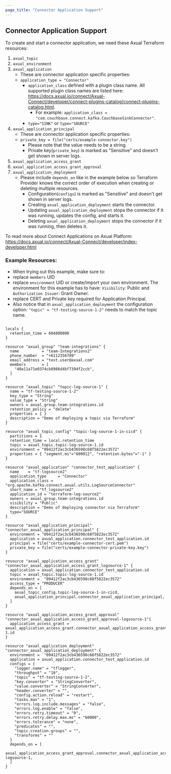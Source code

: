 ```yaml
---
page_title: "Connector Application Support"
---
```


## Connector Application Support

To create and start a connector application, we need these Axual Terraform resources:
  1. `axual_topic`
  2. `axual_environment`
  3. `axual_application` 
      - These are connector application specific properties: 
      - `application_type = "Connector"`
        - `application_class` defined with a plugin class name. All supported plugin class names are listed here: https://docs.axual.io/connect/Axual-Connect/developer/connect-plugins-catalog/connect-plugins-catalog.html.
          - For example: `application_class = "com.couchbase.connect.kafka.CouchbaseSinkConnector"`.
        - `type="SINK"` or `type="SOURCE"`
  4. `axual_application_principal` 
      - These are connector application specific properties:
      - `private_key = file("certs/example-connector.key")`
          - Please note that the value needs to be a string.
          - Private key(`private_key`) is marked as "Sensitive" and doesn't get shown in server logs.
  5. `axual_application_access_grant`
  6. `axual_application_access_grant_approval`
  7. `axual_application_deployment`
     - Please include `depends_on` like in the example below so Terraform Provider knows the correct order of execution when creating or deleting multiple resources.
       - Configuration(`configs`) is marked as "Sensitive" and doesn't get shown in server logs.
       - Creating `axual_application_deployment` starts the connector.
       - Updating `axual_application_deployment` stops the connector if it was running, updates the config, and starts it.
       - Deleting `axual_application_deployment` stops the connector if it was running, then deletes it.

To read more about Connect Applications on Axual Platform: https://docs.axual.io/connect/Axual-Connect/developer/index-developer.html

### Example Resources:
- When trying out this example, make sure to:
 - replace `members` UID
 - replace `environment` UID or create/import your own environment. The environment for this example has to have: `Visibility`: Public and `Authorization Issuer`: Grant Owner.
 - replace CERT and Private key required for Application Principal.
- Also notice that in `axual_application_deployment` the configuration option: `"topic" = "tf-testing-source-1-2"` needs to match the topic name. 

```shell

locals {
  retention_time = 604800000
}

resource "axual_group" "team-integrations" {
  name          = "team-Integrations2"
  phone_number  = "+6112356789"
  email_address = "test.user@axual.com"
  members       = [
    "40a11a71e0374cb8986d4bf7394f2ccb",
  ]
}

resource "axual_topic" "topic-log-source-1" {
  name = "tf-testing-source-1-2"
  key_type = "String"
  value_type = "String"
  owners = axual_group.team-integrations.id
  retention_policy = "delete"
  properties = { }
  description = "Demo of deploying a topic via Terraform"
}

resource "axual_topic_config" "topic-log-source-1-in-cicd" {
  partitions = 1
  retention_time = local.retention_time
  topic = axual_topic.topic-log-source-1.id
  environment = "09412f2ac3cb436598c68f5822ec3572"
  properties = { "segment.ms"="600012", "retention.bytes"="-1" }
}

resource "axual_application" "connector_test_application" {
  name    = "tf-logsource2"
  application_type     = "Connector"
  application_class = "org.apache.kafka.connect.axual.utils.LogSourceConnector"
  short_name = "tf_logsource2"
  application_id = "terraform-log-source2"
  owners = axual_group.team-integrations.id
  visibility = "Public"
  description = "Demo of deploying connector via Terraform"
  type="SOURCE"
}

resource "axual_application_principal" "connector_axual_application_principal" {
  environment = "09412f2ac3cb436598c68f5822ec3572"
  application = axual_application.connector_test_application.id
  principal = file("certs/example-connector-cert.pem")
  private_key = file("certs/example-connector-private-key.key")
}

resource "axual_application_access_grant" "connector_axual_application_access_grant_logsource-1" {
  application = axual_application.connector_test_application.id
  topic = axual_topic.topic-log-source-1.id
  environment =  "09412f2ac3cb436598c68f5822ec3572"
  access_type = "PRODUCER"
  depends_on = [
    axual_topic_config.topic-log-source-1-in-cicd,
    axual_application_principal.connector_axual_application_principal,
  ]
}

resource "axual_application_access_grant_approval" "connector_axual_application_access_grant_approval-logsource-1"{
  application_access_grant = axual_application_access_grant.connector_axual_application_access_grant_logsource-1.id
}

resource "axual_application_deployment" "connector_axual_application_deployment" {
  environment =  "09412f2ac3cb436598c68f5822ec3572"
  application = axual_application.connector_test_application.id
  configs = {
    "logger.name" = "tflogger",
    "throughput" = "10",
    "topic" = "tf-testing-source-1-2",
    "key.converter" = "StringConverter",
    "value.converter" = "StringConverter",
    "header.converter" = "",
    "config.action.reload" = "restart",
    "tasks.max" = "1",
    "errors.log.include.messages" = "false",
    "errors.log.enable" = "false",
    "errors.retry.timeout" = "0",
    "errors.retry.delay.max.ms" = "60000",
    "errors.tolerance" = "none",
    "predicates" = "",
    "topic.creation.groups" = "",
    "transforms" = ""
  }
  depends_on = [
    axual_application_access_grant_approval.connector_axual_application_access_grant_approval-logsource-1,
  ]
}

```